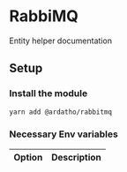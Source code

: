 # RabbiMQ

Entity helper documentation

## Setup

### Install the module

```sh
yarn add @ardatho/rabbitmq
```

### Necessary Env variables

| Option                  | Description                                                     |
|-------------------------|-----------------------------------------------------------------|
